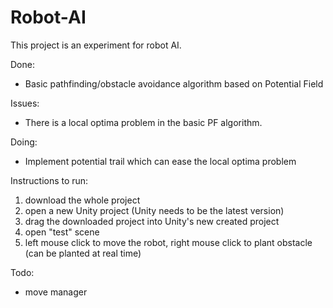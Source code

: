 Robot-AI
========

This project is an experiment for robot AI.


Done:
- Basic pathfinding/obstacle avoidance algorithm based on Potential Field

Issues:
- There is a local optima problem in the basic PF algorithm.

Doing:
- Implement potential trail which can ease the local optima problem


Instructions to run:

1. download the whole project
2. open a new Unity project (Unity needs to be the latest version)
3. drag the downloaded project into Unity's new created project
4. open "test" scene
5. left mouse click to move the robot, right mouse click to plant obstacle (can be planted at real time)

Todo:
- move manager
